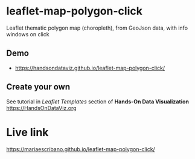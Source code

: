 # leaflet-map-polygon-click
Leaflet thematic polygon map (choropleth), from GeoJson data, with info windows on click

## Demo
- https://handsondataviz.github.io/leaflet-map-polygon-click/

## Create your own
See tutorial in *Leaflet Templates* section of **Hands-On Data Visualization**  https://HandsOnDataViz.org

# Live link
https://mariaescribano.github.io/leaflet-map-polygon-click/
